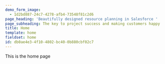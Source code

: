 ```yaml
---
demo_form_image:
  - 1d2bd887-24c7-4278-afb4-73548f81c2d6
page_heading: 'Beautifully designed resource planning in Salesforce '
page_subheading: The key to project success and making customers happy
title: Home
template: home
fieldset: home
id: db0ae4e3-4f10-4802-bc40-0b880cbf02c7
---
```

This is the home page
